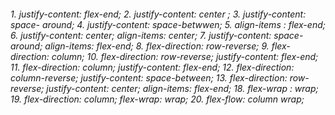 <h6>
1. justify-content: flex-end;
2. justify-content: center ;
3. justify-content: space- around;
4. justify-content: space-betwwen;
5. align-items : flex-end;
6. justify-content: center;
    align-items: center;
7. justify-content: space-around;
    align-items: flex-end;
8. flex-direction: row-reverse;
9. flex-direction: column;
10. flex-direction: row-reverse;
    justify-content: flex-end;
11. flex-direction: column;
    justify-content: flex-end;
12. flex-direction: column-reverse;
    justify-content: space-between;
13. flex-direction: row-reverse;
    justify-content: center;
    align-items: flex-end;
18. flex-wrap : wrap;
19. flex-direction: column;
    flex-wrap: wrap;
20. flex-flow: column wrap;

</h6>